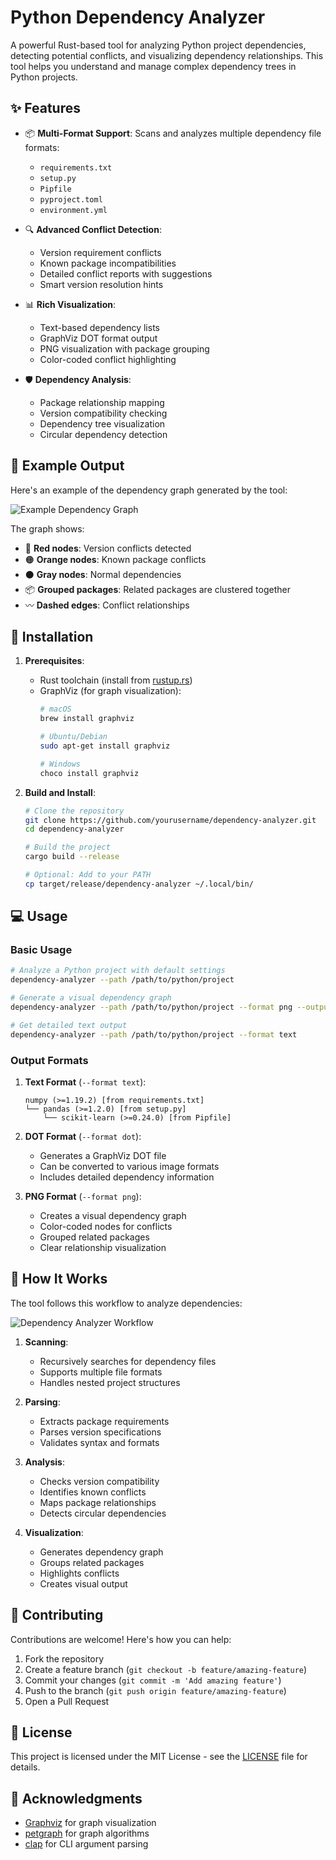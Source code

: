 # Python Dependency Analyzer

A powerful Rust-based tool for analyzing Python project dependencies, detecting potential conflicts, and visualizing dependency relationships. This tool helps you understand and manage complex dependency trees in Python projects.

## ✨ Features

- 📦 **Multi-Format Support**: Scans and analyzes multiple dependency file formats:
  - `requirements.txt`
  - `setup.py`
  - `Pipfile`
  - `pyproject.toml`
  - `environment.yml`

- 🔍 **Advanced Conflict Detection**:
  - Version requirement conflicts
  - Known package incompatibilities
  - Detailed conflict reports with suggestions
  - Smart version resolution hints

- 📊 **Rich Visualization**:
  - Text-based dependency lists
  - GraphViz DOT format output
  - PNG visualization with package grouping
  - Color-coded conflict highlighting

- 🛡️ **Dependency Analysis**:
  - Package relationship mapping
  - Version compatibility checking
  - Dependency tree visualization
  - Circular dependency detection

## 🎯 Example Output

Here's an example of the dependency graph generated by the tool:

![Example Dependency Graph](docs/example_graph.png)

The graph shows:
- 🔴 **Red nodes**: Version conflicts detected
- 🟠 **Orange nodes**: Known package conflicts
- ⚫ **Gray nodes**: Normal dependencies
- 📦 **Grouped packages**: Related packages are clustered together
- 〰️ **Dashed edges**: Conflict relationships

## 🚀 Installation

1. **Prerequisites**:
   - Rust toolchain (install from [rustup.rs](https://rustup.rs))
   - GraphViz (for graph visualization):
     ```bash
     # macOS
     brew install graphviz
     
     # Ubuntu/Debian
     sudo apt-get install graphviz
     
     # Windows
     choco install graphviz
     ```

2. **Build and Install**:
   ```bash
   # Clone the repository
   git clone https://github.com/yourusername/dependency-analyzer.git
   cd dependency-analyzer

   # Build the project
   cargo build --release

   # Optional: Add to your PATH
   cp target/release/dependency-analyzer ~/.local/bin/
   ```

## 💻 Usage

### Basic Usage

```bash
# Analyze a Python project with default settings
dependency-analyzer --path /path/to/python/project

# Generate a visual dependency graph
dependency-analyzer --path /path/to/python/project --format png --output deps.png

# Get detailed text output
dependency-analyzer --path /path/to/python/project --format text
```

### Output Formats

1. **Text Format** (`--format text`):
   ```
   numpy (>=1.19.2) [from requirements.txt]
   └── pandas (>=1.2.0) [from setup.py]
       └── scikit-learn (>=0.24.0) [from Pipfile]
   ```

2. **DOT Format** (`--format dot`):
   - Generates a GraphViz DOT file
   - Can be converted to various image formats
   - Includes detailed dependency information

3. **PNG Format** (`--format png`):
   - Creates a visual dependency graph
   - Color-coded nodes for conflicts
   - Grouped related packages
   - Clear relationship visualization

## 🔧 How It Works

The tool follows this workflow to analyze dependencies:

![Dependency Analyzer Workflow](docs/workflow.png)

1. **Scanning**: 
   - Recursively searches for dependency files
   - Supports multiple file formats
   - Handles nested project structures

2. **Parsing**:
   - Extracts package requirements
   - Parses version specifications
   - Validates syntax and formats

3. **Analysis**:
   - Checks version compatibility
   - Identifies known conflicts
   - Maps package relationships
   - Detects circular dependencies

4. **Visualization**:
   - Generates dependency graph
   - Groups related packages
   - Highlights conflicts
   - Creates visual output

## 🤝 Contributing

Contributions are welcome! Here's how you can help:

1. Fork the repository
2. Create a feature branch (`git checkout -b feature/amazing-feature`)
3. Commit your changes (`git commit -m 'Add amazing feature'`)
4. Push to the branch (`git push origin feature/amazing-feature`)
5. Open a Pull Request

## 📝 License

This project is licensed under the MIT License - see the [LICENSE](LICENSE) file for details.

## 🙏 Acknowledgments

- [Graphviz](https://graphviz.org/) for graph visualization
- [petgraph](https://github.com/petgraph/petgraph) for graph algorithms
- [clap](https://github.com/clap-rs/clap) for CLI argument parsing
